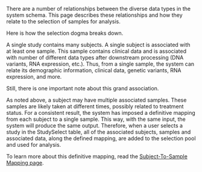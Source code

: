 There are a number of relationships between the diverse data types in the system schema. This page describes these relationships and how they relate to the selection of samples for analysis.

Here is how the selection dogma breaks down.

A single study contains many subjects. A single subject is associated with at least one sample. This sample contains clinical data and is associated with number of different data types after downstream processing (DNA variants, RNA expression, etc.). Thus, from a single sample, the system can relate its demographic information, clinical data, genetic variants, RNA expression, and more.

Still, there is one important note about this grand association.

As noted above, a subject may have multiple associated samples. These samples are likely taken at different times, possibly related to treatment status. For a consistent result, the system has imposed a definitive mapping from each subject to a single sample. This way, with the same input, the system will produce the same output. Therefore, when a user selects a study in the StudySelect table, all of the associated subjects, samples and associated data, along the defined mapping, are added to the selection pool and used for analysis.

To learn more about this definitive mapping, read the [Subject-To-Sample Mapping page](subject-to-sample-mapping.md).
